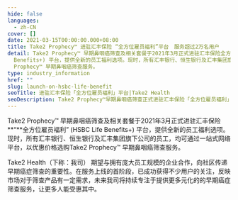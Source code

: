 ```yaml
---
hide: false
languages:
  - zh-CN
cover: []
date: 2021-03-15T00:00:00.000+08:00
title: Take2 Prophecy™ 进驻汇丰保险 “全方位雇员褔利”平台　服务超过2万名用户
detail: Take2 Prophecy™ 早期鼻咽癌筛查及相关套餐于2021年3月正式进驻汇丰保险全方位雇员褔利” (HSBC Life
  Benefits+) 平台，提供全新的员工福利选项。现时，所有汇丰银行、恒生银行及汇丰集团旗下公司的员工，均可通过一站式网络平台，以优惠价格选购Take2
  Prophecy™ 早期鼻咽癌筛查服务。
type: industry_information
href: ""
slug: launch-on-hsbc-life-benefit
seoTitle: 进驻汇丰保险「全方位雇员褔利」平台|Take2 Health
seoDescription: Take2 Prophecy™早期鼻咽癌筛查正式进驻汇丰保险「全方位雇员褔利」(HSBC Life Benefits+)平台，提供全新的员工福利选项。
---
```

Take2 Prophecy™ 早期鼻咽癌筛查及相关套餐于2021年3月正式进驻汇丰保险**“**全方位雇员褔利” (HSBC Life Benefits+) 平台，提供全新的员工福利选项。现时，所有汇丰银行、恒生银行及汇丰集团旗下公司的员工，均可通过一站式网络平台，以优惠价格选购Take2 Prophecy™ 早期鼻咽癌筛查服务。

Take2 Health（下称：我司） 期望与拥有庞大员工规模的企业合作，向社区传递早期癌症筛查的重要性。在服务上线的首阶段，已成功获得不少用户的关注，反映市场对于筛查产品有一定需求，未来我司将持续专注于提供更多元化的的早期癌症筛查服务，让更多人能受惠其中。